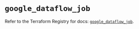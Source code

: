 # `google_dataflow_job`

Refer to the Terraform Registry for docs: [`google_dataflow_job`](https://registry.terraform.io/providers/hashicorp/google/5.33.0/docs/resources/dataflow_job).
